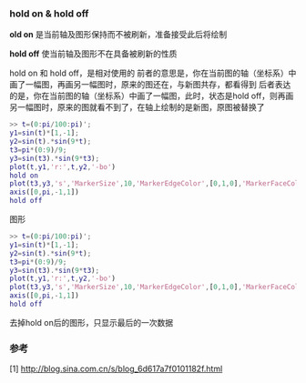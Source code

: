 ### hold on & hold off

**old on** 是当前轴及图形保持而不被刷新，准备接受此后将绘制

**hold off** 使当前轴及图形不在具备被刷新的性质

hold on 和 hold off，是相对使用的
前者的意思是，你在当前图的轴（坐标系）中画了一幅图，再画另一幅图时，原来的图还在，与新图共存，都看得到
后者表达的是，你在当前图的轴（坐标系）中画了一幅图，此时，状态是hold off，则再画另一幅图时，原来的图就看不到了，在轴上绘制的是新图，原图被替换了

```Matlab
>> t=(0:pi/100:pi)';
y1=sin(t)*[1,-1];
y2=sin(t).*sin(9*t);
t3=pi*(0:9)/9;
y3=sin(t3).*sin(9*t3);
plot(t,y1,'r:',t,y2,'-bo')
hold on
plot(t3,y3,'s','MarkerSize',10,'MarkerEdgeColor',[0,1,0],'MarkerFaceColor',[1,0.8,0]) 
axis([0,pi,-1,1])
hold off
```



图形

```Matlab
>> t=(0:pi/100:pi)';
y1=sin(t)*[1,-1];
y2=sin(t).*sin(9*t);
t3=pi*(0:9)/9;
y3=sin(t3).*sin(9*t3);
plot(t,y1,'r:',t,y2,'-bo')
plot(t3,y3,'s','MarkerSize',10,'MarkerEdgeColor',[0,1,0],'MarkerFaceColor',[1,0.8,0])
axis([0,pi,-1,1])
hold off
```

去掉hold on后的图形，只显示最后的一次数据

### 参考

[1] http://blog.sina.com.cn/s/blog_6d617a7f0101182f.html